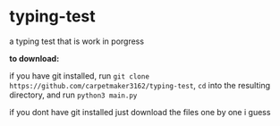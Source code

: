 # typing-test
a typing test that is work in porgress  

**to download:**  

if you have git installed, run `git clone https://github.com/carpetmaker3162/typing-test`, `cd` into the resulting directory, and run `python3 main.py`  

if you dont have git installed just download the files one by one i guess  